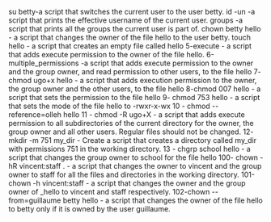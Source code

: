 su betty-a script that switches the current user to the user betty.
id -un -a script that prints the effective username of the current user.
groups -a script that prints all the groups the current user is part of.
chown betty hello - a script that changes the owner of the file hello to the user betty.
touch hello -  a script that creates an empty file called hello
5-execute - a script that adds execute permission to the owner of the file hello.
6-multiple_permissions -a script that adds execute permission to the owner and the group owner, and read permission to other users, to the file hello
7- chmod ugo+x hello - a script that adds execution permission to the owner, the group owner and the other users, to the file hello
8-chmod 007 hello - a script that sets the permission to the file hello
9- chmod 753 hello -  a script that sets the mode of the file hello to -rwxr-x-wx
10 - chmod --reference=olleh hello
11 - chmod -R ugo+X - a script that adds execute permission to all subdirectories of the current directory for the owner, the group owner and all other users. Regular files should not be changed.
12- mkdir -m 751 my_dir - Create a script that creates a directory called my_dir with permissions 751 in the working directory.
13 - chgrp school hello - a script that changes the group owner to school for the file hello
100- chown -hR vincent:staff . - a script that changes the owner to vincent and the group owner to staff for all the files and directories in the working directory.
101-chown -h vincent:staff -  a script that changes the owner and the group owner of _hello to vincent and staff respectively.
102-chown --from=guillaume betty hello - a script that changes the owner of the file hello to betty only if it is owned by the user guillaume. 
